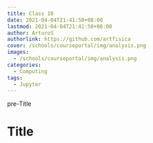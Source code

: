 ```yaml
---
title: Class 10
date: 2021-04-04T21:41:50+08:00
lastmod: 2021-04-04T21:41:50+08:00
author: ArturoS
authorlink: https://github.com/artfisica
cover: /schools/courseportal/img/analysis.png
images:
  - /schools/courseportal/img/analysis.png
categories:
  - Computing
tags:
  - Jupyter
---
```


pre-Title

<!--more-->

# Title
